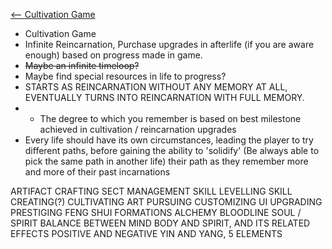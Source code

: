 [<-- Cultivation Game](Cultivation%20Game)
- Cultivation Game
- Infinite Reincarnation, Purchase upgrades in afterlife (if you are aware enough) based on progress made in game.
- ~~Maybe an infinite timeloop?~~
- Maybe find special resources in life to progress?
- STARTS AS REINCARNATION WITHOUT ANY MEMORY AT ALL, EVENTUALLY TURNS INTO REINCARNATION WITH FULL MEMORY.
- - The degree to which you remember is based on best milestone achieved in cultivation / reincarnation upgrades
- Every life should have its own circumstances, leading the player to try different paths, before gaining the ability to 'solidify' (Be always able to pick the same path in another life) their path as they remember more and more of their past incarnations

ARTIFACT CRAFTING
SECT MANAGEMENT
SKILL LEVELLING
SKILL CREATING(?)
CULTIVATING
ART PURSUING
CUSTOMIZING UI
UPGRADING
PRESTIGING
FENG SHUI
FORMATIONS
ALCHEMY
BLOODLINE
SOUL / SPIRIT
BALANCE BETWEEN MIND BODY AND SPIRIT, AND ITS RELATED EFFECTS POSITIVE AND NEGATIVE
YIN AND YANG, 5 ELEMENTS
